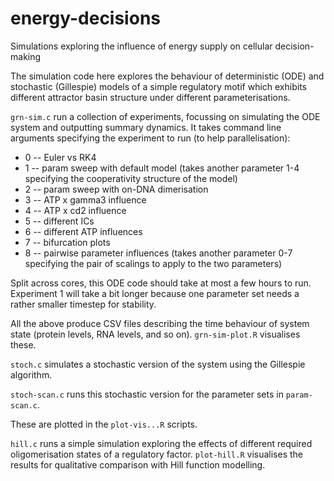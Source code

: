 # energy-decisions
Simulations exploring the influence of energy supply on cellular decision-making

The simulation code here explores the behaviour of deterministic (ODE) and stochastic (Gillespie) models of a simple regulatory motif which exhibits different attractor basin structure under different parameterisations.

`grn-sim.c` run a collection of experiments, focussing on simulating the ODE system and outputting summary dynamics. It takes command line arguments specifying the experiment to run (to help parallelisation):

  * 0 -- Euler vs RK4
  * 1 -- param sweep with default model (takes another parameter 1-4 specifying the cooperativity structure of the model)
  * 2 -- param sweep with on-DNA dimerisation
  * 3 -- ATP x gamma3 influence
  * 4 -- ATP x cd2 influence
  * 5 -- different ICs
  * 6 -- different ATP influences
  * 7 -- bifurcation plots
  * 8 -- pairwise parameter influences (takes another parameter 0-7 specifying the pair of scalings to apply to the two parameters)

Split across cores, this ODE code should take at most a few hours to run. Experiment 1 will take a bit longer because one parameter set needs a rather smaller timestep for stability.

All the above produce CSV files describing the time behaviour of system state (protein levels, RNA levels, and so on). `grn-sim-plot.R` visualises these.

`stoch.c` simulates a stochastic version of the system using the Gillespie algorithm.

`stoch-scan.c` runs this stochastic version for the parameter sets in `param-scan.c`.

These are plotted in the `plot-vis...R` scripts.

`hill.c` runs a simple simulation exploring the effects of different required oligomerisation states of a regulatory factor. `plot-hill.R` visualises the results for qualitative comparison with Hill function modelling.
 

